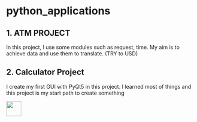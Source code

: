 # python_applications
<h2>1. ATM PROJECT </h2>
<p> In this project, I use some modules such as request, time. My aim is to achieve <style = "color : red">live currency</style> data and use them to translate. (TRY to USD)
<h2>2. Calculator Project </h2>
<p> I create my first GUI with PyQt5 in this project. I learned most of things and this project is my start path to create something</p>
<img src="https://www.linkpicture.com/q/first_2.png" widht="40" height="40"> 
